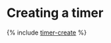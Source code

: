 # Creating a timer

{% include [timer-create](../../_includes/serverless-containers/timer-create.md) %}
